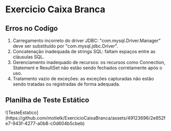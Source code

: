 # Exercicio Caixa Branca
<h2>Erros no Codígo</h2>
<ol>
  <li>Carregamento incorreto do driver JDBC: "com.mysql.Driver.Manager" deve ser substituído por "com.mysql.jdbc.Driver".</li>
  <li>Concatenação inadequada de strings SQL: faltam espaços entre as cláusulas SQL.</li>
  <li>Gerenciamento inadequado de recursos: os recursos como Connection, Statement e ResultSet não estão sendo fechados corretamente após o uso.</li>
  <li>Tratamento vazio de exceções: as exceções capturadas não estão sendo tratadas ou registradas de forma adequada.</li>
</ol>
<h2>Planilha de Teste Estático</h2>
![TesteEstatico](https://github.com/motielk/ExercicioCaixaBranca/assets/49123696/2e852fe7-943f-4277-a0b8-c0d604b5cbeb)


